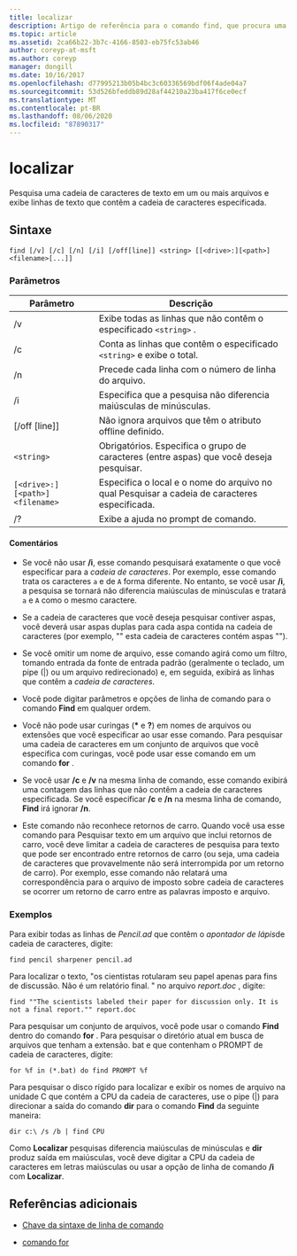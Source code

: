 ```yaml
---
title: localizar
description: Artigo de referência para o comando find, que procura uma cadeia de caracteres de texto em arquivos, exibindo a cadeia de caracteres de texto especificada no arquivo.
ms.topic: article
ms.assetid: 2ca66b22-3b7c-4166-8503-eb75fc53ab46
author: coreyp-at-msft
ms.author: coreyp
manager: dongill
ms.date: 10/16/2017
ms.openlocfilehash: d77995213b05b4bc3c60336569bdf06f4ade04a7
ms.sourcegitcommit: 53d526bfeddb89d28af44210a23ba417f6ce0ecf
ms.translationtype: MT
ms.contentlocale: pt-BR
ms.lasthandoff: 08/06/2020
ms.locfileid: "87890317"
---
```

# <a name="find"></a>localizar

Pesquisa uma cadeia de caracteres de texto em um ou mais arquivos e exibe linhas de texto que contêm a cadeia de caracteres especificada.

## <a name="syntax"></a>Sintaxe

```
find [/v] [/c] [/n] [/i] [/off[line]] <string> [[<drive>:][<path>]<filename>[...]]
```

### <a name="parameters"></a>Parâmetros

| Parâmetro | Descrição |
| --------- | ----------- |
| /v | Exibe todas as linhas que não contêm o especificado `<string>` . |
| /c | Conta as linhas que contêm o especificado `<string>` e exibe o total. |
| /n | Precede cada linha com o número de linha do arquivo. |
| /i | Especifica que a pesquisa não diferencia maiúsculas de minúsculas. |
| [/off [line]] | Não ignora arquivos que têm o atributo offline definido. |
| `<string>` | Obrigatórios. Especifica o grupo de caracteres (entre aspas) que você deseja pesquisar. |
| `[<drive>:][<path>]<filename>` | Especifica o local e o nome do arquivo no qual Pesquisar a cadeia de caracteres especificada. |
| /? | Exibe a ajuda no prompt de comando. |

#### <a name="remarks"></a>Comentários

- Se você não usar **/i**, esse comando pesquisará exatamente o que você especificar para a *cadeia de caracteres*. Por exemplo, esse comando trata os caracteres `a` e de `A` forma diferente. No entanto, se você usar **/i**, a pesquisa se tornará não diferencia maiúsculas de minúsculas e tratará `a` e `A` como o mesmo caractere.

- Se a cadeia de caracteres que você deseja pesquisar contiver aspas, você deverá usar aspas duplas para cada aspa contida na cadeia de caracteres (por exemplo, "" esta cadeia de caracteres contém aspas "").

- Se você omitir um nome de arquivo, esse comando agirá como um filtro, tomando entrada da fonte de entrada padrão (geralmente o teclado, um pipe (|) ou um arquivo redirecionado) e, em seguida, exibirá as linhas que contêm a *cadeia de caracteres*.

- Você pode digitar parâmetros e opções de linha de comando para o comando **Find** em qualquer ordem.

- Você não pode usar curingas (**&#42;** e **?**) em nomes de arquivos ou extensões que você especificar ao usar esse comando. Para pesquisar uma cadeia de caracteres em um conjunto de arquivos que você especifica com curingas, você pode usar esse comando em um comando **for** .

- Se você usar **/c** e **/v** na mesma linha de comando, esse comando exibirá uma contagem das linhas que não contêm a cadeia de caracteres especificada. Se você especificar **/c** e **/n** na mesma linha de comando, **Find** irá ignorar **/n**.

- Este comando não reconhece retornos de carro. Quando você usa esse comando para Pesquisar texto em um arquivo que inclui retornos de carro, você deve limitar a cadeia de caracteres de pesquisa para texto que pode ser encontrado entre retornos de carro (ou seja, uma cadeia de caracteres que provavelmente não será interrompida por um retorno de carro). Por exemplo, esse comando não relatará uma correspondência para o arquivo de imposto sobre cadeia de caracteres se ocorrer um retorno de carro entre as palavras imposto e arquivo.

### <a name="examples"></a>Exemplos

Para exibir todas as linhas de *Pencil.ad* que contêm o *apontador de lápis*de cadeia de caracteres, digite:

```
find pencil sharpener pencil.ad
```

Para localizar o texto, "os cientistas rotularam seu papel apenas para fins de discussão. Não é um relatório final. " no arquivo *report.doc* , digite:

```
find ""The scientists labeled their paper for discussion only. It is not a final report."" report.doc
```

Para pesquisar um conjunto de arquivos, você pode usar o comando **Find** dentro do comando **for** . Para pesquisar o diretório atual em busca de arquivos que tenham a extensão. bat e que contenham o PROMPT de cadeia de caracteres, digite:

```
for %f in (*.bat) do find PROMPT %f
```

Para pesquisar o disco rígido para localizar e exibir os nomes de arquivo na unidade C que contém a CPU da cadeia de caracteres, use o pipe (|) para direcionar a saída do comando **dir** para o comando **Find** da seguinte maneira:

```
dir c:\ /s /b | find CPU
```

Como **Localizar** pesquisas diferencia maiúsculas de minúsculas e **dir** produz saída em maiúsculas, você deve digitar a CPU da cadeia de caracteres em letras maiúsculas ou usar a opção de linha de comando **/i** com **Localizar**.

## <a name="additional-references"></a>Referências adicionais

- [Chave da sintaxe de linha de comando](command-line-syntax-key.md)

- [comando for](for.md)